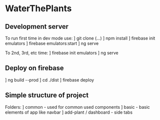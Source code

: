 # WaterThePlants

## Development server

To run first time in dev mode use:
] git clone (...)
] npm install
] firebase init emulators
] firebase emulators:start
] ng serve

To 2nd, 3rd, etc time:
] firebase init emulators
] ng serve

## Deploy on firebase

] ng build --prod
] cd ./dist
] firebase deploy

## Simple structure of project

Folders:
] common - used for common used components
] basic - basic elements of app like navbar
] add-plant / dashboard - side tabs
